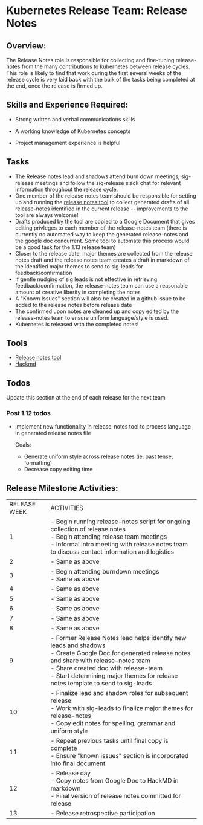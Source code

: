 # Kubernetes Release Team: Release Notes

## Overview:

The Release Notes role is responsible for collecting and fine-tuning release-notes from the many contributions to kubernetes between release cycles.
This role is likely to find that work during the first several weeks of the release cycle is very laid back with the bulk of the tasks being
completed at the end, once the release is firmed up.

## Skills and Experience Required:

* Strong written and verbal communications skills

* A working knowledge of Kubernetes concepts

* Project management experience is helpful

## Tasks

- The Release notes lead and shadows attend burn down meetings, sig-release meetings and follow the sig-release
slack chat for relevant information throughout the release cycle.
- One member of the release notes team should be responsible for setting up and running the [release notes tool](https://github.com/marpaia/release-notes)
to collect generated drafts of all release-notes identified in the current release -- improvements to the tool are
always welcome!
- Drafts produced by the tool are copied to a Google Document that gives editing privleges to each member of the
release-notes team (there is currently no automated way to keep the generated release-notes and the google doc
concurrent. Some tool to automate this process would be a good task for the 1.13 release team)
- Closer to the release date, major themes are collected from the release notes draft and the release notes team
creates a draft in markdown of the identified major themes to send to sig-leads for feedback/confirmation
- If gentle nudging of sig leads is not effective in retrieving feedback/confirmation, the release-notes team can
use a reasonable amount of creative liberity in completing the notes
- A "Known Issues" section will also be created in a github issue to be added to the release notes before release date
- The confirmed upon notes are cleaned up and copy edited by the release-notes team to ensure uniform language/style
is used.
- Kubernetes is released with the completed notes!

## Tools

- [Release notes tool](https://github.com/marpaia/release-notes)
- [Hackmd](https://hackmd.io/)


## Todos

Update this section at the end of each release for the next team

### Post 1.12 todos

- Implement new functionality in release-notes tool to process language in generated release notes file

  Goals:
    - Generate uniform style across release notes (ie. past tense, formatting)
    - Decrease copy editing time

## Release Milestone Activities:

<table>
  <tr>
    <td>RELEASE WEEK</td>
    <td>ACTIVITIES</td>
  </tr>
  <tr>
    <td>1</td>
<td>- Begin running release-notes script for ongoing collection of release notes
<br>- Begin attending release team meetings
<br>- Informal intro meeting with release notes team to discuss contact information and logistics </td>
  </tr>
  <tr>
    <td>2</td>
<td>- Same as above</td>
  </tr>
  <tr>
    <td>3</td>
    <td>- Begin attending burndown meetings
    <br>- Same as above</td>
  </tr>
  <tr>
    <td>4</td>
    <td>- Same as above</td>
  </tr>
  <tr>
    <td>5</td>
    <td>- Same as above</td>
  </tr>
  <tr>
    <td>6</td>
    <td>- Same as above</td>
  </tr>
  <tr>
    <td>7</td>
    <td>- Same as above</td>
  </tr>
  <tr>
    <td>8</td>
    <td>- Same as above</td>
  </tr>
  <tr>
    <td>9</td>
    <td>- Former Release Notes lead helps identify new leads and shadows
    <br>- Create Google Doc for generated release notes and share with release-notes team
    <br>- Share created doc with release-team
<br>- Start determining major themes for release notes template to send to sig-leads </td>
  </tr>
  <tr>
    <td>10</td>
    <td>- Finalize lead and shadow roles for subsequent release
    <br>- Work with sig-leads to finalize major themes for release-notes
    <br>- Copy edit notes for spelling, grammar and uniform style</td>
  </tr>
  <tr>
    <td>11</td>
    <td>- Repeat previous tasks until final copy is complete
    <br>- Ensure "known issues" section is incorporated into final document</td>
  </tr>
  <tr>
    <td>12</td>
    <td>- Release day
<br>- Copy notes from Google Doc to HackMD in markdown
<br>- Final version of release notes committed for release </td>
  </tr>
  <tr>
    <td>13</td>
    <td>- Release retrospective participation</td>
  </tr>
</table>
